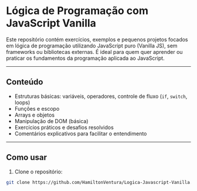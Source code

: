 # Lógica de Programação com JavaScript Vanilla

Este repositório contém exercícios, exemplos e pequenos projetos focados em lógica de programação utilizando JavaScript puro (Vanilla JS), sem frameworks ou bibliotecas externas. É ideal para quem quer aprender ou praticar os fundamentos da programação aplicada ao JavaScript.

---

## Conteúdo

- Estruturas básicas: variáveis, operadores, controle de fluxo (`if`, `switch`, loops)
- Funções e escopo
- Arrays e objetos
- Manipulação de DOM (básica)
- Exercícios práticos e desafios resolvidos
- Comentários explicativos para facilitar o entendimento

---

## Como usar

1. Clone o repositório:

```bash
git clone https://github.com/HamiltonVentura/Logica-Javascript-Vanilla.git

